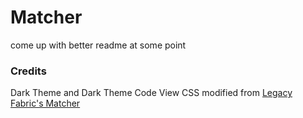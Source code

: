 # Matcher

come up with better readme at some point

### Credits
Dark Theme and Dark Theme Code View CSS modified from [Legacy Fabric's Matcher](https://github.com/Legacy-Fabric/Matcher)